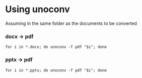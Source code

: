 # Using unoconv
Assuming in the same folder as the documents to be converted
### docx -> pdf
    for i in *.docx; do unoconv -f pdf "$i"; done
### pptx -> pdf
    for i in *.pptx; do unoconv -f pdf "$i"; done